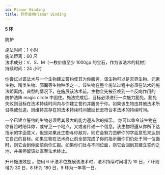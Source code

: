 ```yaml
---
id: Planar Binding
title: 异界誓缚Planar Binding
---
```


**5 环**

防护

施法时间：1 小时  
施法距离：60 尺  
法术成分：V、S、M（一枚价值至少 1000gp 的宝石，作为该法术的耗材）  
持续时间：24 小时

你尝试以该法术与一个生物建立誓约使其为你服务，该生物可以是天界生物、元素生物、精类生物、邪魔等生物种类之一。该生物在整个施法过程中必须在法术的施法距离内。典型的情况下，在施展该法术前，生物会先被召唤到一个反向作用的
防护法阵
magic circle 中困住。施法完成后，目标必须进行一次魅力豁免。豁免失败则目标在法术持续时间内与你建立誓约并服务于你。如果该生物由其他法术所召唤或创造，则维持其存在的法术持续时间被延长至符合本法术的持续时间。

一个已建立誓约的生物必须尽其最大的能力遵从你的指示。
你可以命令该生物在你冒险时陪伴你，或守卫一个地点，又或者传递一个信息。该生物将遵从你所下达指示的字面意义，但是如果此生物与你敌对，则它会努力曲解你的字面意思来达到它自己的目标。如果生物在法术终止前全部完成了你的指示而你们仍处于同一位面时，则它会到你面前向你汇报。如果你们处与不同位面，则它会回到其建立誓约之地，并呆停留该处直至法术终止。

升环施法效应
。使用 6 环法术位施展该法术时，法术持续时间增为 10 日，7 环则增为 30 日，8 环为 180 日，9 环为一年零一日。

